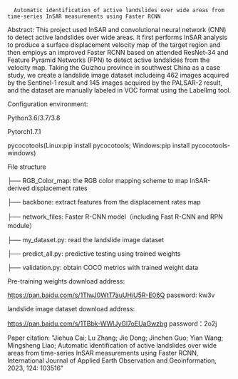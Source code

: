       Automatic identification of active landslides over wide areas from time-series InSAR measurements using Faster RCNN
      
Abstract: This project used InSAR and convolutional neural network (CNN) to detect  active landslides over wide areas. It first 
performs InSAR analysis to produce a surface displacement velocity map of the target region and then employs an improved Faster 
RCNN based on attended ResNet-34 and Feature Pyramid Networks (FPN) to detect active landslides from the velocity map. Taking 
the Guizhou province in southwest China as a case study, we create a landslide image dataset includeing 462 images acquired by
the Sentinel-1 result and 145 images acquired by the PALSAR-2 result, and the dataset are manually labeled in VOC format using 
the LabelImg tool.




Configuration environment:

Python3.6/3.7/3.8

Pytorch1.7.1

pycocotools(Linux:pip install pycocotools; Windows:pip install pycocotools-windows)




File structure

  ├── RGB_Color_map: the RGB color mapping scheme to map InSAR-derived displacement rates
  
  ├── backbone: extract features from the displacement rates map
  
  ├── network_files: Faster R-CNN model（including Fast R-CNN and RPN module）
  
  ├── my_dataset.py: read the landslide image dataset
  
  ├── predict_all.py: predictive testing using trained weights
  
  ├── validation.py: obtain COCO metrics with trained weight data




Pre-training weights download address:

https://pan.baidu.com/s/1TlwJ0WtT7auUHiU5R-E06Q
password:  kw3v 




landslide image dataset download address:

https://pan.baidu.com/s/1TBbk-WWlJyGl7oEUaGwzbg 
password：2o2j 




Paper citation:
"Jiehua Cai; Lu Zhang; Jie Dong; Jinchen Guo; Yian Wang; Mingsheng Liao; Automatic identification of active landslides over wide areas from 
time-series InSAR measurements using Faster RCNN, International Journal of Applied Earth Observation and Geoinformation, 2023, 124: 103516"



